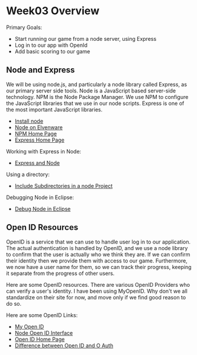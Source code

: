 Week03 Overview
===============

Primary Goals:

* Start running our game from a node server, using Express
* Log in to our app with OpenId
* Add basic scoring to our game

Node and Express
----------------

We will be using node.js, and particularly a node library called Express, as
our primary server side tools. Node is a JavaScript based server-side
technology. NPM is the Node Package Manager. We use NPM to configure the
JavaScript libraries that we use in our node scripts. Express is one of the
most important JavaScript libraries. 

- [Install node](http://nodejs.org/)
- [Node on Elvenware](http://elvenware.com/charlie/development/web/JavaScript/NodeJs.html)
- [NPM Home Page](https://npmjs.org/)
- [Express Home Page](http://expressjs.com/)


Working with Express in Node:

- [Express and Node](http://www.elvenware.com/charlie/development/web/JavaScript/NodeJs.html#using-express)

Using a directory:

- [Include Subdirectories in a node Project](http://www.elvenware.com/charlie/development/web/JavaScript/NodeJs.html#using-a-directory-with-app.use)

Debugging Node in Eclipse:

- [Debug Node in Eclipse](http://elvenware.com/charlie/development/web/JavaScript/NodeJs.html#debug-node-in-eclipse)

Open ID Resources
-----------------

OpenID is a service that we can use to handle user log in to our application.
The actual authentication is handled by OpenID, and we use a node library to
confirm that the user is actually who we think they are. If we can confirm 
their identity then we provide them with access to our game. Furthermore, we 
now have a user name for them, so we can track their progress, keeping it 
separate from the progress of other users.

Here are some OpenID resources. There are various OpenID Providers who can 
verify a user's identity. I have been using MyOpenID. Why don't we all 
standardize on their site for now, and move only if we find good reason to do 
so.

Here are some OpenID Links:

- [My Open ID](https://www.myopenid.com)
- [Node Open ID Interface](https://github.com/havard/node-openid)
- [Open ID Home Page](http://openid.net/)
- [Difference between Open ID and O Auth](http://stackoverflow.com/questions/1087031/whats-the-difference-between-openid-and-oauth)

